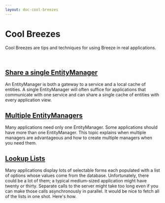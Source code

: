```yaml
---
layout: doc-cool-breezes
---
```

<h1>
	Cool Breezes</h1>
<p>Cool Breezes are tips and techniques for using Breeze in real applications.</p>
<p>&nbsp;</p>
<h2>
	<a href="/doc-cool-breezes/share-an-entitymanager">Share a single EntityManager</a></h2>
<p>An EntityManager is both a gateway to a service and a local cache of entities. A single EntityManager will often suffice for applications that communicate with one service and can share a single cache of entities with every application view.</p>
<h2>
	<a href="/doc-cool-breezes/multiple-entitymanagers">Multiple EntityManagers</a></h2>
<p>Many applications need only one EntityManager. Some applications should have more than one EntityManager. This topic explains when multiple managers are advantageous and how to create multiple managers when you need them.</p>
<h2>
	<a href="/doc-cool-breezes/lookup-lists">Lookup Lists</a></h2>
<p>Many applications display lots of selectable forms each populated with a list of options whose values come from the database. Unfortunately, there could be a lot of them; a typical medium-sized application might have twenty or thirty. Separate calls to the server might take too long even if you can make those calls asynchronously in parallel. It would be nice to fetch all of the lists in one shot. Here&#39;s how.<br />
	&nbsp;</p>
